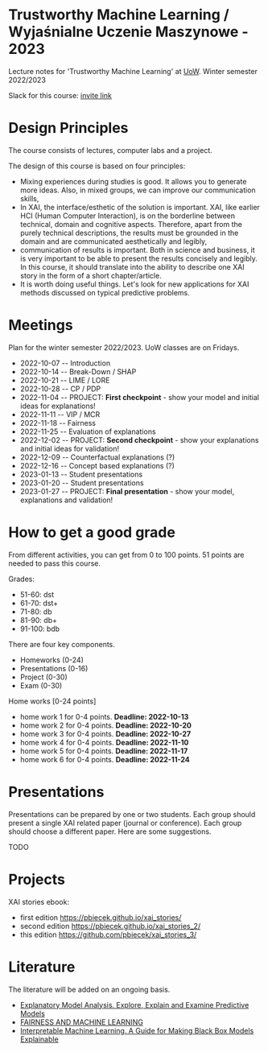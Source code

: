 # Trustworthy Machine Learning / Wyjaśnialne Uczenie Maszynowe - 2023

Lecture notes for 'Trustworthy Machine Learning' at [UoW](https://usosweb.uw.edu.pl/kontroler.php?_action=katalog2/przedmioty/pokazPrzedmiot&amp;kod=1000-319bEML). Winter semester 2022/2023

Slack for this course: [invite link](TODO)

# Design Principles

The course consists of lectures, computer labs and a project.

The design of this course is based on four principles:

- Mixing experiences during studies is good. It allows you to generate more ideas. Also, in mixed groups, we can improve our communication skills,
- In XAI, the interface/esthetic of the solution is important. XAI, like earlier HCI (Human Computer Interaction), is on the borderline between technical, domain and cognitive aspects. Therefore, apart from the purely technical descriptions, the results must be grounded in the domain and are communicated aesthetically and legibly, 
- communication of results is important. Both in science and business, it is very important to be able to present the results concisely and legibly. In this course, it should translate into the ability to describe one XAI story in the form of a short chapter/article.
- It is worth doing useful things. Let's look for new applications for XAI methods discussed on typical predictive problems.


# Meetings

Plan for the winter semester 2022/2023. UoW classes are on Fridays. 


* 2022-10-07  -- Introduction
* 2022-10-14  -- Break-Down / SHAP
* 2022-10-21  -- LIME / LORE
* 2022-10-28  -- CP / PDP
* 2022-11-04  -- PROJECT: **First checkpoint** - show your model and initial ideas for explanations!
* 2022-11-11  -- VIP / MCR
* 2022-11-18  -- Fairness
* 2022-11-25  -- Evaluation of explanations 
* 2022-12-02  -- PROJECT: **Second checkpoint** - show your explanations and initial ideas for validation!
* 2022-12-09  -- Counterfactual explanations (?)
* 2022-12-16  -- Concept based explanations (?)
* 2023-01-13  -- Student presentations
* 2023-01-20  -- Student presentations
* 2023-01-27  -- PROJECT:  **Final presentation** - show your model, explanations and validation!

# How to get a good grade

From different activities, you can get from 0 to 100 points. 51 points are needed to pass this course.

Grades:

* 51-60: dst
* 61-70: dst+
* 71-80: db
* 81-90: db+
* 91-100: bdb


There are four key components.

* Homeworks (0-24)
* Presentations (0-16)
* Project (0-30)
* Exam  (0-30)

Home works [0-24 points]
 - home work 1  for 0-4 points. **Deadline: 2022-10-13**
 - home work 2  for 0-4 points. **Deadline: 2022-10-20** 
 - home work 3  for 0-4 points. **Deadline: 2022-10-27**
 - home work 4  for 0-4 points. **Deadline: 2022-11-10**
 - home work 5  for 0-4 points. **Deadline: 2022-11-17**
 - home work 6  for 0-4 points. **Deadline: 2022-11-24**

# Presentations

Presentations can be prepared by one or two students. Each group should present a single XAI related paper (journal or conference). Each group should choose a different paper. Here are some suggestions.

TODO

# Projects

XAI stories ebook: 
- first edition https://pbiecek.github.io/xai_stories/
- second edition https://pbiecek.github.io/xai_stories_2/
- this edition https://github.com/pbiecek/xai_stories_3/


# Literature

The literature will be added on an ongoing basis. 

* [Explanatory Model Analysis. Explore, Explain and Examine Predictive Models](https://pbiecek.github.io/ema/)
* [FAIRNESS AND MACHINE LEARNING](https://fairmlbook.org/)
* [Interpretable Machine Learning. A Guide for Making Black Box Models Explainable](https://christophm.github.io/interpretable-ml-book/)
